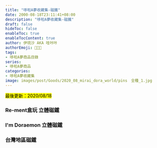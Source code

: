 ```yaml
---
title: "哆啦A夢收藏集-磁鐵"
date: 2000-08-18T23:11:41+08:00
description: "哆啦A夢收藏集-磁鐵"
draft: false
hideToc: false
enableToc: true
enableTocContent: true
author: 伊琉沙 AKA 哇咔咔
authorEmoji: 👩🏿‍🚀
tags: 
- 哆啦A夢商品目錄
series:
- 哆啦A夢商品
categories:
- 哆啦A夢收藏集
image: images/post/Goods/2020_08_mirai_dora_world/pins　全種_1.jpg
---
```

<mark>最後更新：2020/08/18</mark>

### Re-ment盒玩 立體磁鐵

### I'm Doraemon 立體磁鐵

### 台灣地區磁鐵